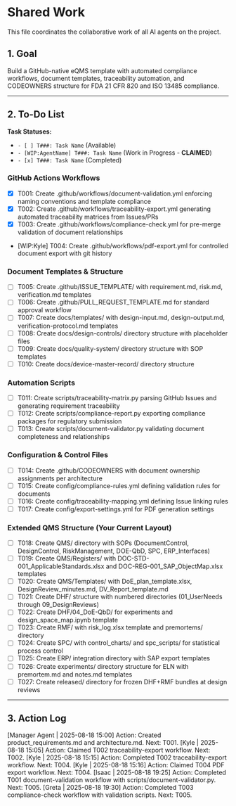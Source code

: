 # Shared Work

This file coordinates the collaborative work of all AI agents on the project.

## 1. Goal

Build a GitHub-native eQMS template with automated compliance workflows, document templates, traceability automation, and CODEOWNERS structure for FDA 21 CFR 820 and ISO 13485 compliance.

---

## 2. To-Do List

**Task Statuses:**
- `- [ ] T###: Task Name` (Available)
- `- [WIP:AgentName] T###: Task Name` (Work in Progress - **CLAIMED**)
- `- [x] T###: Task Name` (Completed)

### GitHub Actions Workflows
- [x] T001: Create .github/workflows/document-validation.yml enforcing naming conventions and template compliance
- [x] T002: Create .github/workflows/traceability-export.yml generating automated traceability matrices from Issues/PRs
- [x] T003: Create .github/workflows/compliance-check.yml for pre-merge validation of document relationships
- [WIP:Kyle] T004: Create .github/workflows/pdf-export.yml for controlled document export with git history

### Document Templates & Structure
- [ ] T005: Create .github/ISSUE_TEMPLATE/ with requirement.md, risk.md, verification.md templates
- [ ] T006: Create .github/PULL_REQUEST_TEMPLATE.md for standard approval workflow
- [ ] T007: Create docs/templates/ with design-input.md, design-output.md, verification-protocol.md templates
- [ ] T008: Create docs/design-controls/ directory structure with placeholder files
- [ ] T009: Create docs/quality-system/ directory structure with SOP templates
- [ ] T010: Create docs/device-master-record/ directory structure

### Automation Scripts
- [ ] T011: Create scripts/traceability-matrix.py parsing GitHub Issues and generating requirement traceability
- [ ] T012: Create scripts/compliance-report.py exporting compliance packages for regulatory submission
- [ ] T013: Create scripts/document-validator.py validating document completeness and relationships

### Configuration & Control Files
- [ ] T014: Create .github/CODEOWNERS with document ownership assignments per architecture
- [ ] T015: Create config/compliance-rules.yml defining validation rules for documents
- [ ] T016: Create config/traceability-mapping.yml defining Issue linking rules
- [ ] T017: Create config/export-settings.yml for PDF generation settings

### Extended QMS Structure (Your Current Layout)
- [ ] T018: Create QMS/ directory with SOPs (DocumentControl, DesignControl, RiskManagement, DOE-QbD, SPC, ERP_Interfaces)
- [ ] T019: Create QMS/Registers/ with DOC-STD-001_ApplicableStandards.xlsx and DOC-REG-001_SAP_ObjectMap.xlsx templates
- [ ] T020: Create QMS/Templates/ with DoE_plan_template.xlsx, DesignReview_minutes.md, DV_Report_template.md
- [ ] T021: Create DHF/ structure with numbered directories (01_UserNeeds through 09_DesignReviews)
- [ ] T022: Create DHF/04_DoE-QbD/ for experiments and design_space_map.ipynb template
- [ ] T023: Create RMF/ with risk_log.xlsx template and premortems/ directory
- [ ] T024: Create SPC/ with control_charts/ and spc_scripts/ for statistical process control
- [ ] T025: Create ERP/ integration directory with SAP export templates
- [ ] T026: Create experiments/ directory structure for ELN with premortem.md and notes.md templates
- [ ] T027: Create released/ directory for frozen DHF+RMF bundles at design reviews

---

## 3. Action Log

[Manager Agent | 2025-08-18 15:00] Action: Created product_requirements.md and architecture.md. Next: T001.
[Kyle | 2025-08-18 15:05] Action: Claimed T002 traceability-export workflow. Next: T002.
[Kyle | 2025-08-18 15:15] Action: Completed T002 traceability-export workflow. Next: T004.
[Kyle | 2025-08-18 15:16] Action: Claimed T004 PDF export workflow. Next: T004.
[Isaac | 2025-08-18 19:25] Action: Completed T001 document-validation workflow with scripts/document-validator.py. Next: T005.
[Greta | 2025-08-18 19:30] Action: Completed T003 compliance-check workflow with validation scripts. Next: T005.
